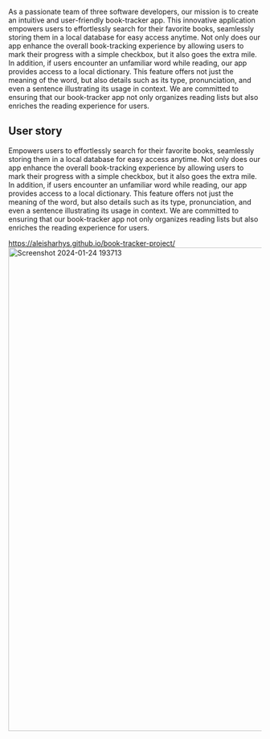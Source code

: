 
As a passionate team of three software developers, our mission is to create an intuitive and user-friendly book-tracker app. This innovative application empowers users to effortlessly search for their favorite books, seamlessly storing them in a local database for easy access anytime. Not only does our app enhance the overall book-tracking experience by allowing users to mark their progress with a simple checkbox, but it also goes the extra mile.
In addition, if users encounter an unfamiliar word while reading, our app provides access to a local dictionary. This feature offers not just the meaning of the word, but also details such as its type, pronunciation, and even a sentence illustrating its usage in context. We are committed to ensuring that our book-tracker app not only organizes reading lists but also enriches the reading experience for users.

## User story

Empowers users to effortlessly search for their favorite books, seamlessly storing them in a local database for easy access anytime. Not only does our app enhance the overall book-tracking experience by allowing users to mark their progress with a simple checkbox, but it also goes the extra mile.
In addition, if users encounter an unfamiliar word while reading, our app provides access to a local dictionary. This feature offers not just the meaning of the word, but also details such as its type, pronunciation, and even a sentence illustrating its usage in context. We are committed to ensuring that our book-tracker app not only organizes reading lists but also enriches the reading experience for users.









https://aleisharhys.github.io/book-tracker-project/
<img width="960" alt="Screenshot 2024-01-24 193713" src="https://github.com/aleisharhys/book-tracker-project/assets/147520136/7a512b78-04c2-460b-9a6f-c88e7ce825c9">
